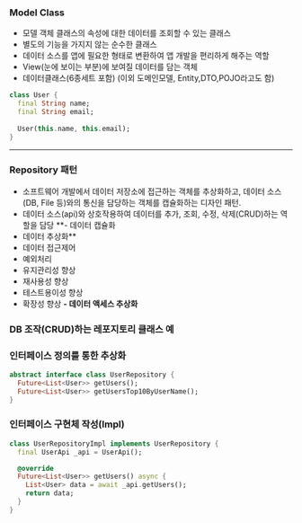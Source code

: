 ### Model Class
- 모델 객체 클래스의 속성에 대한 데이터를 조회할 수 있는 클래스
- 별도의 기능을 가지지 않는 순수한 클래스
- 데이터 소스를 앱에 필요한 형태로 변환하여 앱 개발을 편리하게 해주는 역할
- View(눈에 보이는 부분)에 보여질 데이터를 담는 객체
- 데이터클래스(6종세트 포함) (이외 도메인모델, Entity,DTO,POJO라고도 함)

```dart
class User {
  final String name;
  final String email;
  
  User(this.name, this.email);
}
```
***
### Repository 패턴
- 소프트웨어 개발에서 데이터 저장소에 접근하는 객체를 추상화하고, 데이터 소스(DB, File 등)와의
통신을 담당하는 객체를 캡슐화하는 디자인 패턴.
- 데이터 소스(api)와 상호작용하여 데이터를 추가, 조회, 수정, 삭제(CRUD)하는 역할을 담당
**- 데이터 캡슐화 
- 데이터 추상화**
- 데이터 접근제어
- 예외처리
- 유지관리성 향상
- 재사용성 향상
- 테스트용이성 향상
- 확장성 향상
**- 데이터 액세스 추상화**

### DB 조작(CRUD)하는 레포지토리 클래스 예

### 인터페이스 정의를 통한 추상화
```dart
abstract interface class UserRepository {
  Future<List<User>> getUsers();
  Future<List<User>> getUsersTop10ByUserName();
}
```

### 인터페이스 구현체 작성(Impl)
```dart
class UserRepositoryImpl implements UserRepository {
  final UserApi _api = UserApi();

  @override
  Future<List<User>> getUsers() async {
    List<User> data = await _api.getUsers();
    return data;
  }
}
```
